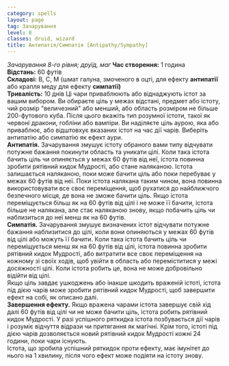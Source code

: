 ```yaml
---
category: spells
layout: page
tag: Зачарування
level: 8
classes: druid, wizard
title: Антипатія/Симпатія [Antipathy/Sympathy]
---
```


_Зачарування 8-го рівня; друїд, маг_ **Час створення:** 1 година    
**Відстань:** 60 футів   
**Складові:** В, С, М (шмат галуна, змоченого в оцті, для ефекту **антипатії** або крапля меду для ефекту **симпатії)**   
**Тривалість:** 10 днів Ці чари приваблюють або віднаджують істот за вашим вибором. Ви обираєте ціль у межах відстані, предмет або істоту, чий розмір "величезний" або менший, або область розміром не більше 200-футового куба. Після цього вкажіть тип розумної істоти, такої як червоні дракони, гобліни або вампіри. Ви наділяєте ціль аурою, яка або приваблює, або відштовхує вказаних істот на час дії чарів. Виберіть антипатію або симпатію як ефект аури.    
**Антипатія.** Зачарування змушує істоту обраного вами типу відчувати потужне бажання покинути область та уникати цілі. Коли така істота бачить ціль чи опиняється у межах 60 футів від неї, істота повинна зробити рятівний кидок Мудрості, або стане наляканою. Істота залишається наляканою, поки може бачити ціль або поки перебуває у межах 60 футів від неї. Поки істота налякана таким чином, вона повинна використовувати все своє переміщення, щоб рухатися до найближчого безпечного місця, де вона не зможе бачити ціль. Якщо істота переміщується більш як на 60 футів від цілі і не може її бачити, істота більше не налякана, але стає наляканою знову, якщо побачить ціль чи наблизиться до неї менш як на 60 футів.   
**Симпатія.** Зачарування змушує визначених істот відчувати потужне бажання наблизитися до цілі, коли вони опиняються у межах 60 футів від цілі або можуть її бачити. Коли така істота бачить ціль чи переміщується менш як на 60 футів від цілі, істота повинна зробити рятівний кидок Мудрості, або витратити все своє переміщення на кожному зі своїх ходів, щоб увійти в область або переміститися у межі досяжності цілі. Коли істота робить це, вона не може добровільно відійти від цілі.    
Якщо ціль завдає ушкоджень або інакше шкодить враженій істоті, істота під дією чарів може зробити рятівний кидок Мудрості, щоб завершити ефект на собі, як описано далі.    
**Завершення ефекту.** Якщо вражена чарами істота завершує свій хід далі 60 футів від цілі чи не може бачити ціль, істота робить рятівний кидок Мудрості. У разі успішного ряткидка істота позбувається дії чарів і розуміє відчуття відрази чи притягання як магічні. Крім того, істоті під дією чарів дозволяється новий рятівний кидок Мудрості кожні 24 години, поки чари існують.    
Істота, що зробила успішний ряткидок проти ефекту, має імунітет до нього на 1 хвилину, після чого ефект може подіяти на істоту знову. 

